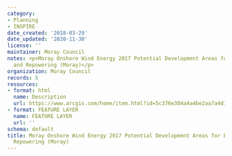 ```yaml
---
category:
- Planning
- INSPIRE
date_created: '2018-03-29'
date_updated: '2020-11-30'
license: ''
maintainer: Moray Council
notes: <p>Moray Onshore Wind Energy 2017 Potential Development Areas for Extension
  and Repowering (Moray)</p>
organization: Moray Council
records: 5
resources:
- format: html
  name: Description
  url: https://www.arcgis.com/home/item.html?id=5c376e304a4a4be2aa7a4d12f922ab9f
- format: FEATURE LAYER
  name: FEATURE LAYER
  url: ''
schema: default
title: Moray Onshore Wind Energy 2017 Potential Development Areas for Extension and
  Repowering (Moray)
---
```


